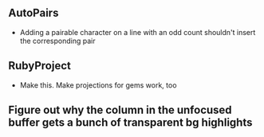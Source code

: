 ## AutoPairs
- Adding a pairable character on a line with an odd count shouldn't insert the corresponding pair

## RubyProject
- Make this. Make projections for gems work, too

## Figure out why the column in the unfocused buffer gets a bunch of transparent bg highlights
